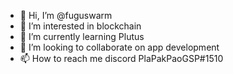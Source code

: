 - 👋 Hi, I’m @fuguswarm
- 👀 I’m interested in blockchain
- 🌱 I’m currently learning Plutus
- 💞️ I’m looking to collaborate on app development
- 📫 How to reach me discord PlaPakPaoGSP#1510

<!---
fuguswarm/fuguswarm is a ✨ special ✨ repository because its `README.md` (this file) appears on your GitHub profile.
You can click the Preview link to take a look at your changes.
--->
